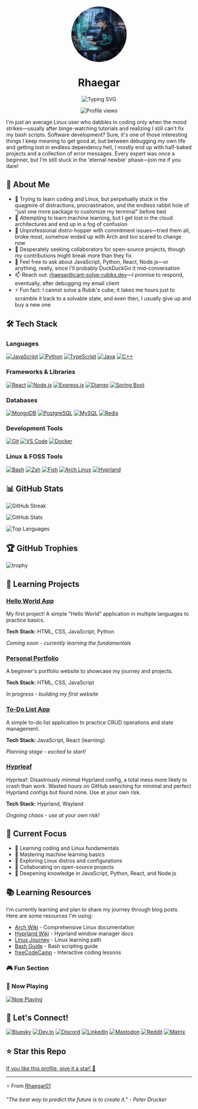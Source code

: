 <p align="center"><img src="images/anime-boy.png" alt="Anime Boy Avatar" style="width: 150px; height: 150px; border-radius: 50%; display: block; margin: 0 auto;">

<h1 align="center">Rhaegar</h1>

<p align="center"><img src="https://readme-typing-svg.herokuapp.com?color=%238a2be2&size=24&center=true&vCenter=true&lines=I'm+Rhaegar;Learning+coding+and+Linux;Exploring+machine+learning;Distro+hopper;Hyprland+is+awesome" alt="Typing SVG"></p>

<p align="center"><img src="https://komarev.com/ghpvc/?username=Rhaegar01&label=Profile%20views&color=0e75b6&style=flat" alt="Profile views"></p>

I'm just an average Linux user who dabbles in coding only when the mood strikes—usually after binge-watching tutorials and realizing I still can't fix my bash scripts. Software development? Sure, it's one of those interesting things I keep meaning to get good at, but between debugging my own life and getting lost in endless dependency hell, I mostly end up with half-baked projects and a collection of error messages. Every expert was once a beginner, but I'm still stuck in the 'eternal newbie' phase—join me if you dare!


## 🌟 About Me

- 🔭 Trying to learn coding and Linux, but perpetually stuck in the quagmire of distractions, procrastination, and the endless rabbit hole of "just one more package to customize my terminal" before bed
- 🌱 Attempting to learn machine learning, but I get lost in the cloud architectures and end up in a fog of confusion
- 🐧 Unprofessional distro-hopper with commitment issues—tried them all, broke most, somehow ended up with Arch and too scared to change now
- 👯 Desperately seeking collaborators for open-source projects, though my contributions might break more than they fix
- 💬 Feel free to ask about JavaScript, Python, React, Node.js—or anything, really, since I'll probably DuckDuckGo it mid-conversation
- 📫 Reach out: [rhaegar@cant-solve-rubiks.dev](mailto:rhaegar@cant-solve-rubiks.dev)—I promise to respond, eventually, after debugging my email client
- ⚡ Fun fact: I cannot solve a Rubik's cube; it takes me hours just to scramble it back to a solvable state, and even then, I usually give up and buy a new one

## 🛠️ Tech Stack

### Languages
[![JavaScript](https://img.shields.io/badge/JavaScript-F7DF1E?style=for-the-badge&logo=javascript&logoColor=black)](https://developer.mozilla.org/en-US/docs/Web/JavaScript)
[![Python](https://img.shields.io/badge/Python-3776AB?style=for-the-badge&logo=python&logoColor=white)](https://www.python.org)
[![TypeScript](https://img.shields.io/badge/TypeScript-007ACC?style=for-the-badge&logo=typescript&logoColor=white)](https://www.typescriptlang.org)
[![Java](https://img.shields.io/badge/Java-ED8B00?style=for-the-badge&logo=openjdk&logoColor=white)](https://dev.java)
[![C++](https://img.shields.io/badge/C%2B%2B-00599C?style=for-the-badge&logo=c%2B%2B&logoColor=white)](https://isocpp.org)

### Frameworks & Libraries
[![React](https://img.shields.io/badge/React-20232A?style=for-the-badge&logo=react&logoColor=61DAFB)](https://react.dev)
[![Node.js](https://img.shields.io/badge/Node.js-43853D?style=for-the-badge&logo=node.js&logoColor=white)](https://nodejs.org)
[![Express.js](https://img.shields.io/badge/Express.js-404D59?style=for-the-badge&logo=express&logoColor=white)](https://expressjs.com)
[![Django](https://img.shields.io/badge/Django-092E20?style=for-the-badge&logo=django&logoColor=white)](https://www.djangoproject.com)
[![Spring Boot](https://img.shields.io/badge/Spring_Boot-F2F4F9?style=for-the-badge&logo=spring-boot)](https://spring.io/projects/spring-boot)

### Databases
[![MongoDB](https://img.shields.io/badge/MongoDB-4EA94B?style=for-the-badge&logo=mongodb&logoColor=white)](https://www.mongodb.com)
[![PostgreSQL](https://img.shields.io/badge/PostgreSQL-316192?style=for-the-badge&logo=postgresql&logoColor=white)](https://www.postgresql.org)
[![MySQL](https://img.shields.io/badge/MySQL-00000F?style=for-the-badge&logo=mysql&logoColor=white)](https://www.mysql.com)
[![Redis](https://img.shields.io/badge/Redis-DC382D?style=for-the-badge&logo=redis&logoColor=white)](https://redis.io)

### Development Tools
[![Git](https://img.shields.io/badge/Git-F05032?style=for-the-badge&logo=git&logoColor=white)](https://git-scm.com)
[![VS Code](https://img.shields.io/badge/VS_Code-007ACC?style=for-the-badge&logo=visual-studio-code&logoColor=white)](https://code.visualstudio.com)
[![Docker](https://img.shields.io/badge/Docker-2496ED?style=for-the-badge&logo=docker&logoColor=white)](https://www.docker.com)

### Linux & FOSS Tools
[![Bash](https://img.shields.io/badge/Bash-4EAA25?style=for-the-badge&logo=gnu-bash&logoColor=white)](https://www.gnu.org/software/bash)
[![Zsh](https://img.shields.io/badge/Zsh-000000?style=for-the-badge&logo=zsh&logoColor=white)](https://www.zsh.org)
[![Fish](https://img.shields.io/badge/Fish-000000?style=for-the-badge&logo=fish-shell&logoColor=white)](https://fishshell.com)
[![Arch Linux](https://img.shields.io/badge/Arch_Linux-1793D1?style=for-the-badge&logo=arch-linux&logoColor=white)](https://archlinux.org)
[![Hyprland](https://img.shields.io/badge/Hyprland-000000?style=for-the-badge&logo=hyprland&logoColor=white)](https://hyprland.org)

## 📊 GitHub Stats

![GitHub Streak](https://github-readme-streak-stats.herokuapp.com/?user=Rhaegar01&theme=nightowl&hide_border=true)

![GitHub Stats](https://github-readme-stats.vercel.app/api?username=Rhaegar01&show_icons=true&theme=nightowl&hide_border=true&count_private=true&include_all_commits=true)

![Top Languages](https://github-readme-stats.vercel.app/api/top-langs/?username=Rhaegar01&layout=compact&theme=nightowl&hide_border=true)

## 🏆 GitHub Trophies

![trophy](https://github-profile-trophy.vercel.app/?username=Rhaegar01&theme=nightowl&no-frame=false&no-bg=true&margin-w=4)

## 🚀 Learning Projects

### [Hello World App](https://github.com/Rhaegar01/hello-world)
My first project! A simple "Hello World" application in multiple languages to practice basics.

**Tech Stack:** HTML, CSS, JavaScript, Python

*Coming soon - currently learning the fundamentals*

### [Personal Portfolio](https://github.com/Rhaegar01/portfolio)
A beginner's portfolio website to showcase my journey and projects.

**Tech Stack:** HTML, CSS, JavaScript

*In progress - building my first website*

### [To-Do List App](https://github.com/Rhaegar01/todo-app)
A simple to-do list application to practice CRUD operations and state management.

**Tech Stack:** JavaScript, React (learning)

*Planning stage - excited to start!*

### [Hyprleaf](https://github.com/Rhaegar01/Hyprleaf)
Hyprleaf: Disastrously minimal Hyprland config, a total mess more likely to crash than work. Wasted hours on GitHub searching for minimal and perfect Hyprland configs but found none. Use at your own risk.

**Tech Stack:** Hyprland, Wayland

*Ongoing chaos - use at your own risk!* 



## 🎯 Current Focus

- 🔭 Learning coding and Linux fundamentals
- 🌱 Mastering machine learning basics
- 🐧 Exploring Linux distros and configurations
- 👯 Collaborating on open-source projects
- 💬 Deepening knowledge in JavaScript, Python, React, and Node.js

## 📚 Learning Resources 

I'm currently learning and plan to share my journey through blog posts. Here are some resources I'm using:

- [Arch Wiki](https://wiki.archlinux.org/) - Comprehensive Linux documentation
- [Hyprland Wiki](https://hyprland.org/) - Hyprland window manager docs
- [Linux Journey](https://linuxjourney.com/) - Linux learning path
- [Bash Guide](https://mywiki.wooledge.org/BashGuide) - Bash scripting guide
- [freeCodeCamp](https://www.freecodecamp.org/) - Interactive coding lessons


### 🎮 Fun Section

### 🎵 Now Playing
[![Now Playing](https://img.shields.io/badge/Now%20Playing-Wayland%20Blues%20%F0%9F%8E%B5-red?style=for-the-badge&logo=spotify&logoColor=white)](https://open.spotify.com)

## 🤝 Let's Connect!

[![Bluesky](https://img.shields.io/badge/Bluesky-0285FF?style=for-the-badge&logo=bluesky&logoColor=white)](https://bsky.app)
[![Dev.to](https://img.shields.io/badge/Dev.to-0A0A0A?style=for-the-badge&logo=dev.to&logoColor=white)](https://dev.to)
[![Discord](https://img.shields.io/badge/Discord-5865F2?style=for-the-badge&logo=discord&logoColor=white)](https://discord.com)
[![LinkedIn](https://img.shields.io/badge/LinkedIn-0077B5?style=for-the-badge&logo=linkedin&logoColor=white)](https://linkedin.com)
[![Mastodon](https://img.shields.io/badge/Mastodon-6364FF?style=for-the-badge&logo=mastodon&logoColor=white)](https://joinmastodon.org)
[![Reddit](https://img.shields.io/badge/Reddit-FF4500?style=for-the-badge&logo=reddit&logoColor=white)](https://reddit.com)
[![Matrix](https://img.shields.io/badge/Matrix-000000?style=for-the-badge&logo=matrix&logoColor=white)](https://matrix.org)

## ⭐ Star this Repo

[If you like this profile, give it a star! 🌟](https://github.com/Rhaegar01)

---

⭐️ From [Rhaegar01](https://github.com/Rhaegar01)

*"The best way to predict the future is to create it." - Peter Drucker*
